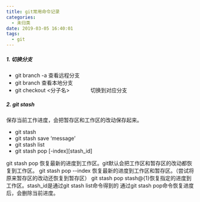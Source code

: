 ```yaml
---
title: git常用命令记录
categories:
  - 未归类
date: 2019-03-05 16:40:01
tags:
  - git
---
```


##### 1. 切换分支

* git branch -a	查看远程分支
* git branch             查看本地分支
* git checkout    <分子名>　　　　切换到对应分支

##### 2. git stash

保存当前工作进度，会把暂存区和工作区的改动保存起来。

* git stash
* git stash save ‘message’
* git stash list 
* git stash pop [-index]\[stash_id]

git stash pop 恢复最新的进度到工作区。git默认会把工作区和暂存区的改动都恢复到工作区。
git stash pop --index 恢复最新的进度到工作区和暂存区。（尝试将原来暂存区的改动还恢复到暂存区）
git stash pop stash@{1}恢复指定的进度到工作区。stash_id是通过git stash list命令得到的 
通过git stash pop命令恢复进度后，会删除当前进度。

